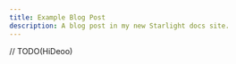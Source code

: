 ```yaml
---
title: Example Blog Post
description: A blog post in my new Starlight docs site.
---
```


// TODO(HiDeoo)
